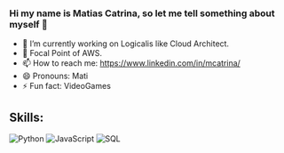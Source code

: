 ### Hi my name is Matias Catrina, so let me tell something about myself 👋

- 🔭 I’m currently working on Logicalis like Cloud Architect. 
- 🌱 Focal Point of AWS.
- 📫 How to reach me: https://www.linkedin.com/in/mcatrina/
- 😄 Pronouns: Mati
- ⚡ Fun fact: VideoGames

## Skills:
![Python](https://img.shields.io/badge/Python-red?style=for-the-badge)
![JavaScript](https://img.shields.io/badge/JavaScript-black?style=for-the-badge)
![SQL](https://img.shields.io/badge/Sql-blue?style=for-the-badge)

